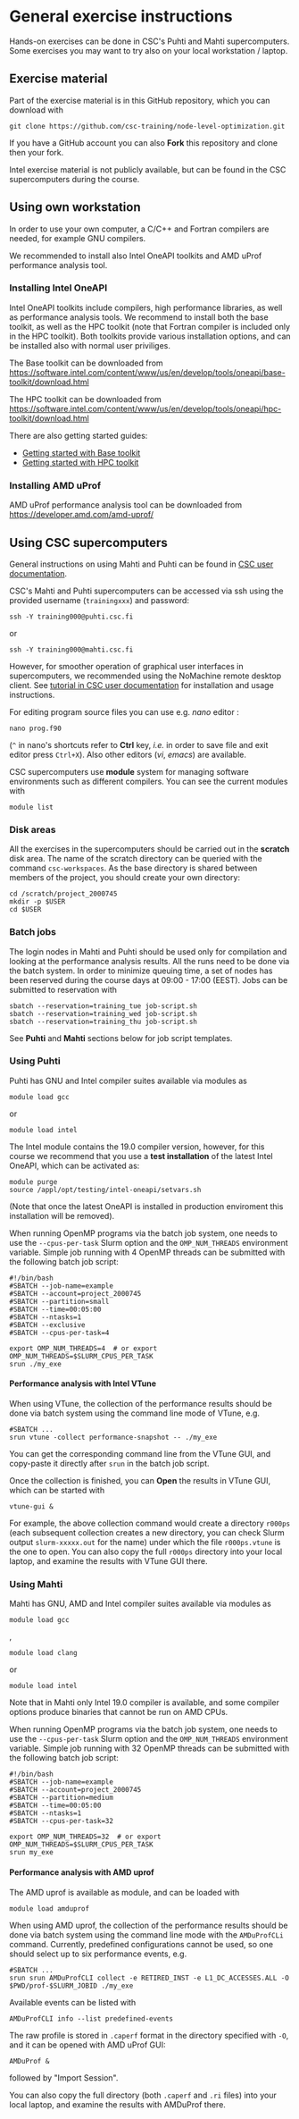 # General exercise instructions

Hands-on exercises can be done in CSC's Puhti and Mahti
supercomputers. Some exercises you may want to try also on your local
workstation / laptop.

## Exercise material

Part of the exercise material is in this GitHub repository, which you
can download with

```
git clone https://github.com/csc-training/node-level-optimization.git
```

If you have a GitHub account you can also **Fork** this repository and
clone then your fork. 

Intel exercise material is not publicly available, but can be found
in the CSC supercomputers during the course.

## Using own workstation

In order to use your own computer, a C/C++ and Fortran compilers are
needed, for example GNU compilers.

We recommended to install also Intel OneAPI toolkits and AMD uProf
performance analysis tool.

### Installing Intel OneAPI

Intel OneAPI toolkits include compilers, high performance libraries,
as well as performance analysis tools. We recommend to install both
the base toolkit, as well as the HPC toolkit (note that Fortran
compiler is included only in the HPC toolkit). Both toolkits provide
various installation options, and can be installed also with normal
user priviliges.

The Base toolkit can be downloaded from
https://software.intel.com/content/www/us/en/develop/tools/oneapi/base-toolkit/download.html

The HPC toolkit can be downloaded from
https://software.intel.com/content/www/us/en/develop/tools/oneapi/hpc-toolkit/download.html

There are also getting started guides:

- [Getting started with Base
  toolkit](https://software.intel.com/content/www/us/en/develop/documentation/get-started-with-intel-oneapi-base-linux/top.html)
- [Getting started with HPC
  toolkit](https://software.intel.com/content/www/us/en/develop/documentation/get-started-with-intel-oneapi-hpc-linux/top.html)
  
### Installing AMD uProf

AMD uProf performance analysis tool can be downloaded from
https://developer.amd.com/amd-uprof/

## Using CSC supercomputers

General instructions on using Mahti and Puhti can be found in [CSC user
documentation](https://docs.csc.fi/computing/overview/).

CSC's Mahti and Puhti supercomputers can be accessed via ssh using the
provided username (`trainingxxx`) and password:
```
ssh -Y training000@puhti.csc.fi
```
or
```
ssh -Y training000@mahti.csc.fi
```
However, for smoother operation of graphical user interfaces in
supercomputers, we recommended using the NoMachine remote
desktop client. See [tutorial in CSC user
documentation](https://docs.csc.fi/support/tutorials/nomachine-usage/)
for installation and usage instructions.

For editing program source files you can use e.g. *nano* editor :

```
nano prog.f90
```
(`^` in nano's shortcuts refer to **Ctrl** key, *i.e.* in order to save file and exit editor press `Ctrl+X`).
Also other editors (*vi*, *emacs*) are available.

CSC supercomputers use **module** system for managing software
environments such as different compilers. You can see the current
modules with
```
module list
```

### Disk areas

All the exercises in the supercomputers should be carried out in the
**scratch** disk area. The name of the scratch directory can be
queried with the command `csc-workspaces`. As the base directory is
shared between members of the project, you should create your own
directory:
```
cd /scratch/project_2000745
mkdir -p $USER
cd $USER
```

### Batch jobs

The login nodes in Mahti and Puhti should be used only for compilation
and looking at the performance analysis results. All the runs need to
be done via the batch system. In order to minimize queuing time, a set
of nodes has been reserved during the course days at 09:00 - 17:00 (EEST).
Jobs can be submitted to reservation with
```
sbatch --reservation=training_tue job-script.sh
sbatch --reservation=training_wed job-script.sh
sbatch --reservation=training_thu job-script.sh
```

See **Puhti** and **Mahti** sections below for job script templates.

### Using Puhti

Puhti has GNU and Intel compiler suites available via modules as
```
module load gcc
```
or
```
module load intel
```
The Intel module contains the 19.0 compiler version, however, for this
course we recommend that you use a **test installation** of the latest
Intel OneAPI, which can be activated as:
```
module purge
source /appl/opt/testing/intel-oneapi/setvars.sh
```
(Note that once the latest OneAPI is installed in production
enviroment this installation will be removed).

When running OpenMP programs via the batch job system, one needs to use the `--cpus-per-task` Slurm option and the `OMP_NUM_THREADS` environment variable. 
Simple job running with 4 OpenMP threads can be submitted with the following batch job script:
```
#!/bin/bash
#SBATCH --job-name=example
#SBATCH --account=project_2000745
#SBATCH --partition=small
#SBATCH --time=00:05:00
#SBATCH --ntasks=1
#SBATCH --exclusive
#SBATCH --cpus-per-task=4

export OMP_NUM_THREADS=4  # or export OMP_NUM_THREADS=$SLURM_CPUS_PER_TASK
srun ./my_exe
```

#### Performance analysis with Intel VTune

When using VTune, the collection of the performance results should be
done via batch system using the command line mode of VTune, e.g.
```
#SBATCH ...
srun vtune -collect performance-snapshot -- ./my_exe
```
You can get the corresponding command line from the VTune GUI, and
copy-paste it directly after `srun` in the batch job script.

Once the collection is finished, you can **Open** the results in VTune
GUI, which can be started with
```
vtune-gui &
```
For example, the above collection command would create a directory
`r000ps` (each subsequent collection creates a new directory, you can
check Slurm output `slurm-xxxxx.out` for the name) under which the
file `r000ps.vtune` is the one to open. You can also copy the full
`r000ps` directory into your local laptop, and examine the results
with VTune GUI there.

### Using Mahti

Mahti has GNU, AMD and Intel compiler suites available via modules as
```
module load gcc
```
,
```
module load clang
```
or
```
module load intel
```
Note that in Mahti only Intel 19.0 compiler is available, and some
compiler options produce binaries that cannot be run on AMD CPUs.

When running OpenMP programs via the batch job system, one needs to use the `--cpus-per-task` Slurm option and the `OMP_NUM_THREADS` environment variable. 
Simple job running with 32 OpenMP threads can be submitted with the following batch job script:
```
#!/bin/bash
#SBATCH --job-name=example
#SBATCH --account=project_2000745
#SBATCH --partition=medium
#SBATCH --time=00:05:00
#SBATCH --ntasks=1
#SBATCH --cpus-per-task=32

export OMP_NUM_THREADS=32  # or export OMP_NUM_THREADS=$SLURM_CPUS_PER_TASK
srun my_exe
```

#### Performance analysis with AMD uprof

The AMD uprof is available as module, and can be loaded with
```
module load amduprof
```

When using AMD uprof, the collection of the performance results should be
done via batch system using the command line mode with the
`AMDuProfCLi` command. Currently, predefined configurations cannot be
used, so one should select up to six performance events, e.g.

```
#SBATCH ...
srun srun AMDuProfCLI collect -e RETIRED_INST -e L1_DC_ACCESSES.ALL -O $PWD/prof-$SLURM_JOBID ./my_exe
```
Available events can be listed with 
```
AMDuProfCLI info --list predefined-events
```

The raw profile is stored in `.caperf` format in the directory
specified with `-O`, and it can be opened with AMD uProf GUI:
```
AMDuProf &
```
followed by "Import Session". 

You can also copy the full directory (both `.caperf` and `.ri` files)
into your local laptop, and examine the results
with AMDuProf there.




